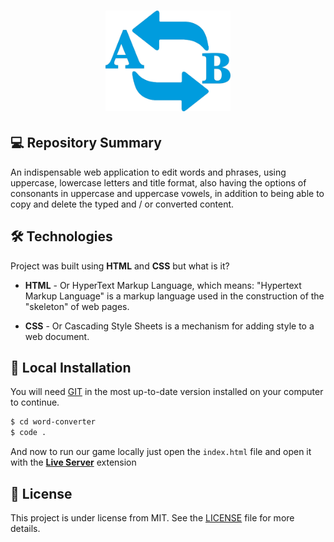 
<h1 align="center">
    <img src="./assets/images/icon.png" alt="Word Converter" width="200px" />
</h1>

## 💻 Repository Summary

An indispensable web application to edit words and phrases, using uppercase, lowercase letters and title format, also having the options of consonants in uppercase and uppercase vowels, in addition to being able to copy and delete the typed and / or converted content.

## 🛠 Technologies

Project was built using **HTML** and **CSS** but what is it?

- **HTML** - Or HyperText Markup Language, which means: "Hypertext Markup Language" is a markup language used in the construction of the "skeleton" of web pages.

- **CSS** - Or Cascading Style Sheets is a mechanism for adding style to a web document.

## 🔨 Local Installation

You will need [GIT](https://git-scm.com/) in the most up-to-date version installed on your computer to continue.

```bash
$ cd word-converter
$ code .
```

And now to run our game locally just open the `index.html` file and open it with the **[Live Server](https://marketplace.visualstudio.com/items?itemName=ritwickdey.LiveServer)** extension

## 📖 License

This project is under license from MIT. See the [LICENSE](LICENSE.md) file for more details.
